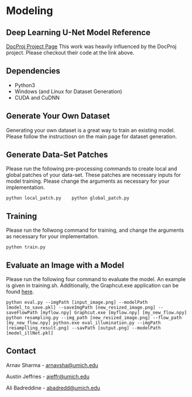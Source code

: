 # Modeling

## Deep Learning U-Net Model Reference
[DocProj Project Page](https://xiaoyu258.github.io/projects/docproj/) 
This work was heavily influenced by the DocProj project. Please checkout their code at the link above.

## Dependencies

* Python3
* Windows (and Linux for Dataset Generation)
* CUDA and CuDNN


## Generate Your Own Dataset
Generating your own dataset is a great way to train an existing model. Please follow the instructiosn on the main page for dataset generation.

## Generate Data-Set Patches 
Please run the following pre-processing commands to create local and global patches of your data-set. These patches are necessary inputs for model training. Please change the arguments as necessary for your implementation.

`python local_patch.py   
python global_patch.py `

## Training
Please run the follwong command for training, and change the arguments as necessary for your implementation.

`python train.py`

## Evaluate an Image with a Model
Please run the following four command to evaluate the model. An example is given in training.sh. Additionally, the Graphcut.exe application can be found [here](https://drive.google.com/open?id=1QI2v1oWgha0jdcVuj7mzOXpgjBULZ7Mg).

`python eval.py --imgPath [input_image.png] --modelPath [model_to_save.pkl] --saveImgPath [new_resized_image.png] --saveFlowPath [myflow.npy]
Graphcut.exe [myflow.npy] [my_new_flow.npy]
python resampling.py --img_path [new_resized_image.png] --flow_path [my_new_flow.npy]
python.exe eval_illumination.py --imgPath [resamplling_result.png] --savPath [output.png] --modelPath [model_illNet.pkl]
`



## Contact
Arnav Sharma - arnavsha@umich.edu

Austin Jeffries - ajeffr@umich.edu

Ali Badreddine - abadredd@umich.edu

